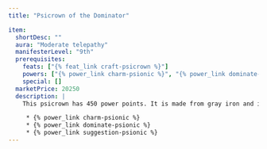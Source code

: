 ```yaml
---
title: "Psicrown of the Dominator"

item:
  shortDesc: ""
  aura: "Moderate telepathy"
  manifesterLevel: "9th"
  prerequisites:
    feats: ["{% feat_link craft-psicrown %}"]
    powers: ["{% power_link charm-psionic %}", "{% power_link dominate-psionic %}", "{% power_link suggestion-psionic %}"]
    special: []
  marketPrice: 20250
  description: |
    This psicrown has 450 power points. It is made from gray iron and is shaped into an intricately fluted crown. It allows use of the following powers.

     * {% power_link charm-psionic %}
     * {% power_link dominate-psionic %}
     * {% power_link suggestion-psionic %}
---
```

